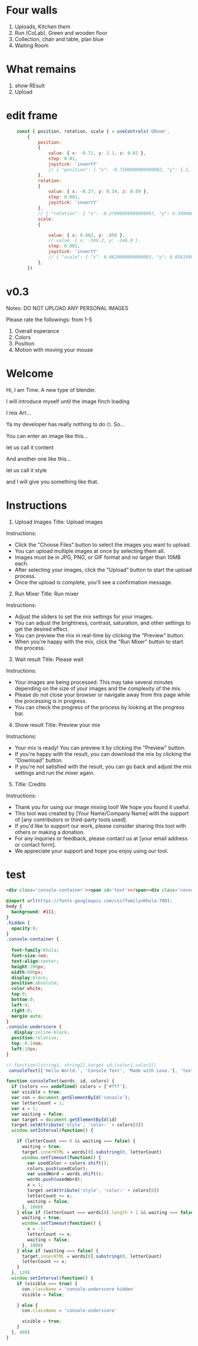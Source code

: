 # Four walls

1. Uploads, Kitchen them
2. Run (CoLab), Green and wooden floor
3. Collection, chair and table, plan blue
4. Waiting Room


# What remains

1. show REsult
2. Upload

# edit frame

```jsx
    const { position, rotation, scale } = useControls('GRoom',
        {
            position:
            {
                value: { x: -0.71, y: 1.1, z: 0.81 },
                step: 0.01,
                joystick: 'invertY'
                // { "position": { "x": -0.7100000000000002, "y": 1.1, "z": 0.8099999999999996 } }
            },
            rotation:
            {
                value: { x: -0.27, y: 0.34, z: 0.09 },
                step: 0.001,
                joystick: 'invertY'
            },
            // { "rotation": { "x": -0.27999999999999997, "y": 0.34000000000000014, "z": 0.08999999999999998 } }            
            scale:
            {

                value: { x: 0.862, y: .856 },
                // value: { x: -349.2, y: -246.0 },
                step: 0.001,
                joystick: 'invertY'
                // { "scale": { "x": 0.8620000000000003, "y": 0.8561999816894527 } }  
            },
        })
```

# v0.3

Notes: DO NOT UPLOAD ANY PERSONAL IMAGES

Please rate the followings: from 1-5
1. Overall esperance
2. Colors
3. Position
4. Motion with moving your mouse



# Welcome

Hi, I am Time. A new type of blender.

I will introduce myself until the image finch loading

I mix Art... 

Ya my developer has really nothing to do 🙄. So...

You can enter an image like this...

let us call it content

And another one like this...

let us call it style

and I will give you something like that.

# Instructions


1. Upload Images
Title: Upload images

Instructions:
- Click the "Choose Files" button to select the images you want to upload.
- You can upload multiple images at once by selecting them all.
- Images must be in JPG, PNG, or GIF format and no larger than 10MB each.
- After selecting your images, click the "Upload" button to start the upload process.
- Once the upload is complete, you'll see a confirmation message.

2. Run Mixer
Title: Run mixer

Instructions:
- Adjust the sliders to set the mix settings for your images.
- You can adjust the brightness, contrast, saturation, and other settings to get the desired effect.
- You can preview the mix in real-time by clicking the "Preview" button.
- When you're happy with the mix, click the "Run Mixer" button to start the process.

3. Wait result
Title: Please wait

Instructions:
- Your images are being processed. This may take several minutes depending on the size of your images and the complexity of the mix.
- Please do not close your browser or navigate away from this page while the processing is in progress.
- You can check the progress of the process by looking at the progress bar.

4. Show result
Title: Preview your mix

Instructions:
- Your mix is ready! You can preview it by clicking the "Preview" button.
- If you're happy with the result, you can download the mix by clicking the "Download" button.
- If you're not satisfied with the result, you can go back and adjust the mix settings and run the mixer again.

5. Title: Credits

Instructions:
- Thank you for using our image mixing tool! We hope you found it useful.
- This tool was created by [Your Name/Company Name] with the support of [any contributors or third-party tools used].
- If you'd like to support our work, please consider sharing this tool with others or making a donation.
- For any inquiries or feedback, please contact us at [your email address or contact form].
- We appreciate your support and hope you enjoy using our tool.


# test

```html
<div class='console-container'><span id='text'></span><div class='console-underscore' id='console'>&#95;</div></div>
```

```css
@import url(https://fonts.googleapis.com/css?family=Khula:700);
body {
  background: #111;
}
.hidden {
  opacity:0;
}
.console-container {
 
  font-family:Khula;
  font-size:4em;
  text-align:center;
  height:200px;
  width:600px;
  display:block;
  position:absolute;
  color:white;
  top:0;
  bottom:0;
  left:0;
  right:0;
  margin:auto;
}
.console-underscore {
   display:inline-block;
  position:relative;
  top:-0.14em;
  left:10px;
}
```

```js
// function([string1, string2],target id,[color1,color2])    
 consoleText(['Hello World.', 'Console Text', 'Made with Love.'], 'text',['tomato','rebeccapurple','lightblue']);

function consoleText(words, id, colors) {
  if (colors === undefined) colors = ['#fff'];
  var visible = true;
  var con = document.getElementById('console');
  var letterCount = 1;
  var x = 1;
  var waiting = false;
  var target = document.getElementById(id)
  target.setAttribute('style', 'color:' + colors[0])
  window.setInterval(function() {

    if (letterCount === 0 && waiting === false) {
      waiting = true;
      target.innerHTML = words[0].substring(0, letterCount)
      window.setTimeout(function() {
        var usedColor = colors.shift();
        colors.push(usedColor);
        var usedWord = words.shift();
        words.push(usedWord);
        x = 1;
        target.setAttribute('style', 'color:' + colors[0])
        letterCount += x;
        waiting = false;
      }, 1000)
    } else if (letterCount === words[0].length + 1 && waiting === false) {
      waiting = true;
      window.setTimeout(function() {
        x = -1;
        letterCount += x;
        waiting = false;
      }, 1000)
    } else if (waiting === false) {
      target.innerHTML = words[0].substring(0, letterCount)
      letterCount += x;
    }
  }, 120)
  window.setInterval(function() {
    if (visible === true) {
      con.className = 'console-underscore hidden'
      visible = false;

    } else {
      con.className = 'console-underscore'

      visible = true;
    }
  }, 400)
}
```